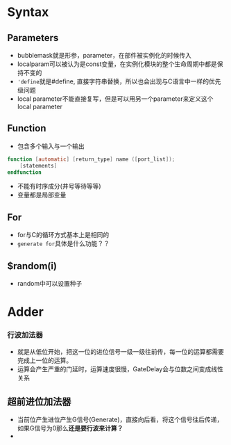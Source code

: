 # Syntax
## Parameters
- bubblemask就是形参，parameter，在部件被实例化的时候传入
- localparam可以被认为是const变量，在实例化模块的整个生命周期中都是保持不变的
- `'define`就是#define, 直接字符串替换，所以也会出现与C语言中一样的优先级问题
- local parameter不能直接复写，但是可以用另一个parameter来定义这个local parameter
## Function
- 包含多个输入与一个输出
```verilog
function [automatic] [return_type] name ([port_list]);
	[statements]
endfunction
```
- 不能有时序成分(井号等待等等)
- 变量都是局部变量
## For
- for与C的循环方式基本上是相同的
- `generate for`具体是什么功能？？
## $random(i)
- random中可以设置种子
# Adder
### 行波加法器
- 就是从低位开始，把这一位的进位信号一级一级往前传，每一位的运算都需要完成上一位的运算。
- 运算会产生严重的门延时，运算速度很慢，GateDelay会与位数之间变成线性关系
## 超前进位加法器
- 当前位产生进位产生G信号(Generate)，直接向后看，将这个信号往后传递，如果G信号为0那么**还是要行波来计算？**
- 